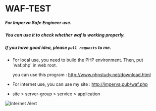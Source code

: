 # WAF-TEST

##### For Imperva Safe Engineer use.

##### You can use it to check whether waf is working properly.

##### If you have good idea, please `pull requests` to me.

* For local use, you need to build the PHP environment. Then, put 'waf.php' in web root.<br>

  you can use this program : http://www.phpstudy.net/download.html

* For internet use, you can use my site : http://imperva.pub/waf.php

* site > server-group > service > application

![Internet Alert](https://github.com/long940216/WAF-TEST/raw/master/internet.png "Internet-Alert")
